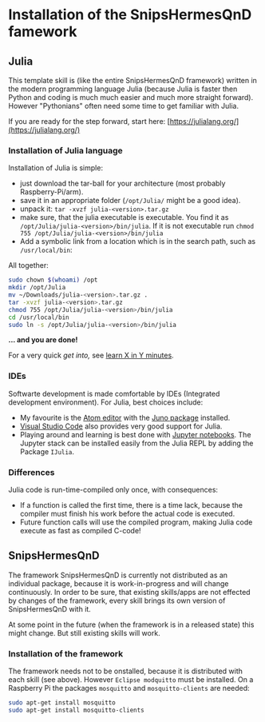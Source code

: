 # Installation of the SnipsHermesQnD famework

## Julia

This template skill is (like the entire SnipsHermesQnD framework) written in the
modern programming language Julia (because Julia is faster
then Python and coding is much much easier and much more straight forward).
However "Pythonians" often need some time to get familiar with Julia.

If you are ready for the step forward, start here:
[https://julialang.org/](https://julialang.org/)

### Installation of Julia language

Installation of Julia is simple:
* just download the tar-ball for
  your architecture (most probably Raspberry-Pi/arm).
* save it in an appropriate folder (`/opt/Julia/` might be a good idea).
* unpack it: `tar -xvzf julia-<version>.tar.gz`
* make sure, that the julia executable is executable. You find it
  as `/opt/Julia/julia-<version>/bin/julia`.
  If it is not executable run `chmod 755 /opt/Julia/julia-<version>/bin/julia`
* Add a symbolic link from a location which is in the search path, such as
  `/usr/local/bin`:

All together:

```sh
sudo chown $(whoami) /opt    
mkdir /opt/Julia    
mv ~/Downloads/julia-<version>.tar.gz .    
tar -xvzf julia-<version>.tar.gz    
chmod 755 /opt/Julia/julia-<version>/bin/julia    
cd /usr/local/bin    
sudo ln -s /opt/Julia/julia-<version>/bin/julia    
```

  **... and you are done!**

  For a very quick *get into,* see
  [learn X in Y minutes](http://learnxinyminutes.com/docs/julia/).

### IDEs

Softwarte development is made comfortable by
IDEs (Integrated development environment). For Julia, best choices
include:

* My favourite is the [Atom editor](http://atom.io/) with the
  [Juno package](http://junolab.org) installed.
* [Visual Studio Code](https://code.visualstudio.com) also
  provides very good support for Julia.
* Playing around and learning is best done with
  [Jupyter notebooks](http://jupyter.org). The Jupyter stack can be installed
  easily from the Julia REPL by adding the Package `IJulia`.

### Differences

Julia code is run-time-compiled only once, with consequences:
* If a function is called the first time, there is a time lack, because
  the compiler must finish his work before the actual code is executed.
* Future function calls will use the compiled program, making Julia
  code execute as fast as compiled C-code!

## SnipsHermesQnD

The framework SnipsHermesQnD is currently not distributed as an
individual package, because it is work-in-progress and will change
continuously.
In order to be sure, that existing skills/apps are not effected by
changes of the framework, every skill brings its own version
of SnipsHermesQnD with it.

At some point in the future (when the framework is in a released state)
this might change. But still existing skills will work.


### Installation of the framework

The framework needs not to be onstalled, because it is distributed
with each skill (see above).
However `Eclipse modquitto` must be installed. On a Raspberry Pi the packages
`mosquitto` and `mosquitto-clients` are needed:

```sh
sudo apt-get install mosquitto
sudo apt-get install mosquitto-clients
```

